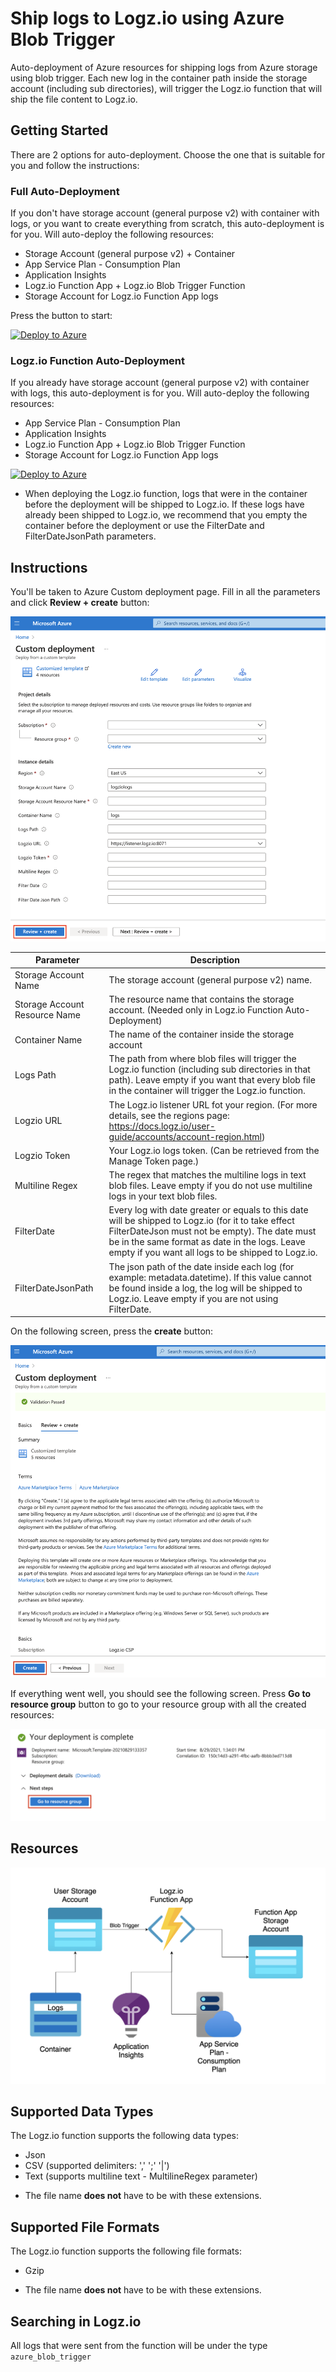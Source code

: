 # Ship logs to Logz.io using Azure Blob Trigger

Auto-deployment of Azure resources for shipping logs from Azure storage using blob trigger. 
Each new log in the container path inside the storage account (including sub directories), will trigger the Logz.io function that will ship the file content to Logz.io.

## Getting Started

There are 2 options for auto-deployment. Choose the one that is suitable for you and follow the instructions:

### Full Auto-Deployment

If you don't have storage account (general purpose v2) with container with logs, or you want to create everything from scratch, this auto-deployment is for you. 
Will auto-deploy the following resources:

- Storage Account (general purpose v2) + Container
- App Service Plan - Consumption Plan
- Application Insights
- Logz.io Function App + Logz.io Blob Trigger Function
- Storage Account for Logz.io Function App logs

Press the button to start:

[![Deploy to Azure](https://azuredeploy.net/deploybutton.png)](https://portal.azure.com/#create/Microsoft.Template/uri/https%3A%2F%2Fraw.githubusercontent.com%2Flogzio%2Flogzio-azure-blob-trigger%2Fmain%2Fazure%2Ffull-auto-deployment.json)

### Logz.io Function Auto-Deployment

If you already have storage account (general purpose v2) with container with logs, this auto-deployment is for you.
Will auto-deploy the following resources:

- App Service Plan - Consumption Plan
- Application Insights
- Logz.io Function App + Logz.io Blob Trigger Function
- Storage Account for Logz.io Function App logs

[![Deploy to Azure](https://azuredeploy.net/deploybutton.png)](https://portal.azure.com/#create/Microsoft.Template/uri/https%3A%2F%2Fraw.githubusercontent.com%2Flogzio%2Flogzio-azure-blob-trigger%2Fmain%2Fazure%2Ffunction-auto-deployment.json)

* When deploying the Logz.io function, logs that were in the container before the deployment will be shipped to Logz.io.
If these logs have already been shipped to Logz.io, we recommend that you empty the container before the deployment or use the FilterDate and FilterDateJsonPath parameters.

## Instructions

You'll be taken to Azure Custom deployment page. Fill in all the parameters and click **Review + create** button:

![Screen_1](img/Screen_1.png)

| Parameter | Description |
| --- | --- |
| Storage Account Name | The storage account (general purpose v2) name. |
| Storage Account Resource Name | The resource name that contains the storage account. (Needed only in Logz.io Function Auto-Deployment) | 
| Container Name | The name of the container inside the storage account |
| Logs Path | The path from where blob files will trigger the Logz.io function (including sub directories in that path). Leave empty if you want that every blob file in the container will trigger the Logz.io function. |
| Logzio URL | The Logz.io listener URL fot your region. (For more details, see the regions page: https://docs.logz.io/user-guide/accounts/account-region.html) |
| Logzio Token | Your Logz.io logs token. (Can be retrieved from the Manage Token page.)
| Multiline Regex | The regex that matches the multiline logs in text blob files. Leave empty if you do not use multiline logs in your text blob files. |
| FilterDate | Every log with date greater or equals to this date will be shipped to Logz.io (for it to take effect FilterDateJson must not be empty). The date must be in the same format as date in the logs. Leave empty if you want all logs to be shipped to Logz.io. |
| FilterDateJsonPath | The json path of the date inside each log (for example: metadata.datetime). If this value cannot be found inside a log, the log will be shipped to Logz.io. Leave empty if you are not using FilterDate. |

On the following screen, press the **create** button:

![Screen_2](img/Screen_2.png)

If everything went well, you should see the following screen. Press **Go to resource group** button to go to your resource group with all the created resources:

![Screen_3](img/Screen_3.png)

## Resources

![Resources](img/Resources.png)

## Supported Data Types

The Logz.io function supports the following data types:

- Json
- CSV (supported delimiters: ',' ';' '|')
- Text (supports multiline text - MultilineRegex parameter)

* The file name **does not** have to be with these extensions.

## Supported File Formats

The Logz.io function supports the following file formats:

- Gzip

* The file name **does not** have to be with these extensions.

## Searching in Logz.io

All logs that were sent from the function will be under the type `azure_blob_trigger` 
